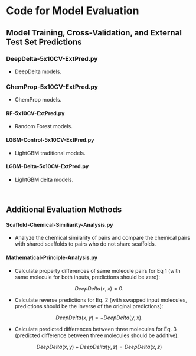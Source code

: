 # Code for Model Evaluation

## Model Training, Cross-Validation, and External Test Set Predictions

### DeepDelta-5x10CV-ExtPred.py
* DeepDelta models. 

### ChemProp-5x10CV-ExtPred.py
* ChemProp models. 

#### RF-5x10CV-ExtPred.py
* Random Forest models. 

#### LGBM-Control-5x10CV-ExtPred.py
* LightGBM traditional models. 

#### LGBM-Delta-5x10CV-ExtPred.py
* LightGBM delta models. 

<br>

## Additional Evaluation Methods

#### Scaffold-Chemical-Similiarity-Analysis.py
* Analyze the chemical similarity of pairs and compare the chemical pairs with shared scaffolds to pairs who do not share scaffolds. 

#### Mathematical-Principle-Analysis.py
* Calculate property differences of same molecule pairs for Eq 1 (with same molecule for both inputs, predictions should be zero): 
```math
DeepDelta(x,x)= 0. 
```

* Calculate reverse predictions for Eq. 2 (with swapped input molecules, predictions should be the inverse of the original predictions):
```math
DeepDelta(x,y)= -DeepDelta(y,x).
```

* Calculate predicted differences between three molecules for Eq. 3 (predicted difference between three molecules should be additive):
```math
DeepDelta(x,y) + DeepDelta(y,z)= DeepDelta(x,z)
```
